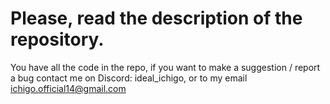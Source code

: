 # Please, read the description of the repository.
You have all the code in the repo, if you want to make a suggestion / report a bug contact me on Discord: ideal_ichigo, or to my email ichigo.official14@gmail.com